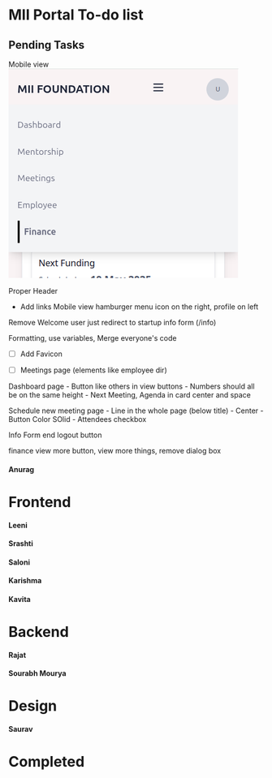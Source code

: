 # MII Portal To-do list

## Pending Tasks
Mobile view
![](./header.png)

Proper Header
- Add links
Mobile view hamburger menu icon on the right, profile on left

Remove Welcome user just redirect to startup info form (/info)

Formatting, use variables, 
Merge everyone's code 

- [ ] Add Favicon
- [ ] Meetings page (elements like employee dir)


Dashboard page
    - Button like others in view buttons
     - Numbers should all be on the same height
     - Next Meeting, Agenda in card center and space 

Schedule new meeting page
    - Line in the whole page (below title) 
    - Center
    - Button Color SOlid
    - Attendees checkbox

Info Form end logout button

finance
view more button, view more things, remove dialog box

#### Anurag 

# Frontend 

#### Leeni 

#### Srashti

#### Saloni

#### Karishma

#### Kavita

# Backend

#### Rajat

#### Sourabh Mourya

# Design

#### Saurav


# Completed

